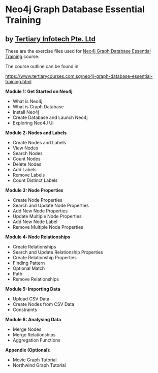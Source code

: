 # Neo4j Graph Database Essential Training
## by [Tertiary Infotech Pte. Ltd](https://www.tertiarycourses.com.sg/)

These are the exercise files used for [Neo4j Graph Database Essential Training](https://www.tertiarycourses.com.sg/neo4j-graph-database-essential-training.html) course. 

The course outline can be found in 

https://www.tertiarycourses.com.sg/neo4j-graph-database-essential-training.html

<p><strong>Module 1: Get Started on Neo4j</strong></p>
<ul>
<li>What is Neo4j</li>
<li>What is Graph Database</li>
<li>Install Neo4j</li>
<li>Create Database and Launch Neo4j</li>
<li>Exploring Neo4J UI</li>
</ul>
<p><strong>Module 2: Nodes and Labels</strong></p>
<ul>
<li>Create Nodes and Labels</li>
<li>View Nodes</li>
<li>Search Nodes</li>
<li>Count Nodes</li>
<li>Delete Nodes</li>
<li>Add Labels</li>
<li>Remove Labels</li>
<li>Count Distinct Labels</li>
</ul>
<p><strong>Module 3: Node Properties</strong></p>
<ul>
<li>Create Node Properties</li>
<li>Search and Update Node Properties</li>
<li>Add New Node Properties</li>
<li>Update Multiple Node Properties</li>
<li>Add New Node Label</li>
<li>Remove Multiple Node Properties</li>
</ul>
<p><strong>Module 4: Node Relationships</strong></p>
<ul>
<li>Create Relationships</li>
<li>Search and Update Relationship Properties</li>
<li>Create Relationship Properties</li>
<li>Finding Pattern</li>
<li>Optional Match</li>
<li>Path</li>
<li>Remove Relationships</li>
</ul>
<p><strong>Module 5: Importing Data</strong></p>
<ul>
<li>Upload CSV Data</li>
<li>Create Nodes from CSV Data</li>
<li>Constraints</li>
</ul>
<p><strong>Module 6: Analysing Data</strong></p>
<ul>
<li>Merge Nodes</li>
<li>Merge Relationships</li>
<li>Aggregation Functions</li>
</ul>
<p><strong>Appendix (Optional):</strong> </p>
<ul>
<li>Movie Graph Tutorial</li>
<li>Northwind Graph Tutorial</li>
</ul>





